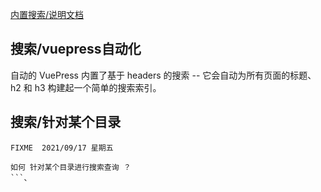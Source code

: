 [内置搜索/说明文档](https://vuepress.vuejs.org/zh/theme/default-theme-config.html#%E5%86%85%E7%BD%AE%E6%90%9C%E7%B4%A2)


## 搜索/vuepress自动化
自动的
VuePress 内置了基于 headers 的搜索 -- 它会自动为所有页面的标题、h2 和 h3 构建起一个简单的搜索索引。


## 搜索/针对某个目录

```?
FIXME  2021/09/17 星期五

如何 针对某个目录进行搜索查询 ？
```、